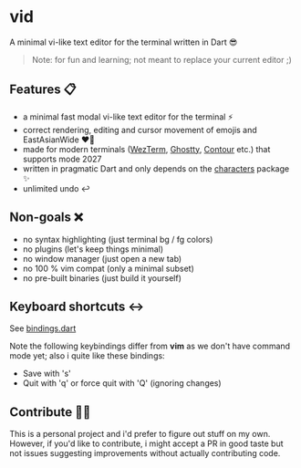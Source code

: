 # vid

A minimal vi-like text editor for the terminal written in Dart 😎
 
> Note: for fun and learning; not meant to replace your current editor ;)

## Features 📋

- a minimal fast modal vi-like text editor for the terminal ⚡️
- correct rendering, editing and cursor movement of emojis and EastAsianWide ❤️‍🔥
- made for modern terminals ([WezTerm](https://github.com/wez/wezterm), [Ghostty](https://github.com/mitchellh/ghostty/), [Contour](https://github.com/contour-terminal/contour) etc.) that supports mode 2027 
- written in pragmatic Dart and only depends on the [characters](https://pub.dev/packages/characters) package ✨
- unlimited undo ↩️

## Non-goals ❌

- no syntax highlighting (just terminal bg / fg colors)
- no plugins (let's keep things minimal)
- no window manager (just open a new tab)
- no 100 % vim compat (only a minimal subset)
- no pre-built binaries (just build it yourself)

## Keyboard shortcuts ↔️

See [bindings.dart](lib/bindings.dart)

Note the following keybindings differ from **vim** as we don't have command mode yet; also i quite like these bindings:

- Save with 's'
- Quit with 'q' or force quit with 'Q' (ignoring changes)

## Contribute 🙋‍♂️

This is a personal project and i'd prefer to figure out stuff on my own. However, if you'd like to contribute, i might accept a PR in good taste but not issues suggesting improvements without actually contributing code.

